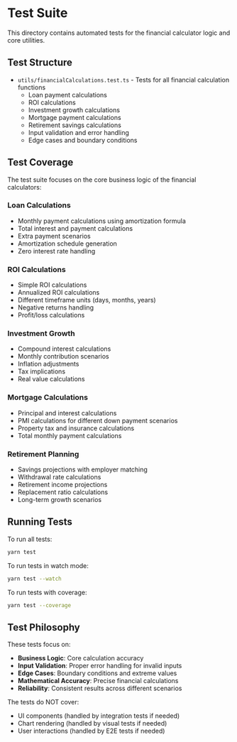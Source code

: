 # Test Suite

This directory contains automated tests for the financial calculator logic and core utilities.

## Test Structure

- `utils/financialCalculations.test.ts` - Tests for all financial calculation functions
  - Loan payment calculations
  - ROI calculations  
  - Investment growth calculations
  - Mortgage payment calculations
  - Retirement savings calculations
  - Input validation and error handling
  - Edge cases and boundary conditions

## Test Coverage

The test suite focuses on the core business logic of the financial calculators:

### Loan Calculations
- Monthly payment calculations using amortization formula
- Total interest and payment calculations
- Extra payment scenarios
- Amortization schedule generation
- Zero interest rate handling

### ROI Calculations
- Simple ROI calculations
- Annualized ROI calculations
- Different timeframe units (days, months, years)
- Negative returns handling
- Profit/loss calculations

### Investment Growth
- Compound interest calculations
- Monthly contribution scenarios
- Inflation adjustments
- Tax implications
- Real value calculations

### Mortgage Calculations
- Principal and interest calculations
- PMI calculations for different down payment scenarios
- Property tax and insurance calculations
- Total monthly payment calculations

### Retirement Planning
- Savings projections with employer matching
- Withdrawal rate calculations
- Retirement income projections
- Replacement ratio calculations
- Long-term growth scenarios

## Running Tests

To run all tests:

```bash
yarn test
```

To run tests in watch mode:

```bash
yarn test --watch
```

To run tests with coverage:

```bash
yarn test --coverage
```

## Test Philosophy

These tests focus on:
- **Business Logic**: Core calculation accuracy
- **Input Validation**: Proper error handling for invalid inputs
- **Edge Cases**: Boundary conditions and extreme values
- **Mathematical Accuracy**: Precise financial calculations
- **Reliability**: Consistent results across different scenarios

The tests do NOT cover:
- UI components (handled by integration tests if needed)
- Chart rendering (handled by visual tests if needed)
- User interactions (handled by E2E tests if needed)
